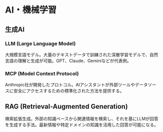 # AI・機械学習

## 生成AI
### LLM (Large Language Model)
大規模言語モデル。大量のテキストデータで訓練された深層学習モデルで、自然言語の理解と生成が可能。GPT、Claude、Geminiなどが代表例。

### MCP (Model Context Protocol)
Anthropic社が開発したプロトコル。AIアシスタントが外部ツールやデータソースに安全にアクセスするための標準化された方法を提供する。

## RAG (Retrieval-Augmented Generation)
検索拡張生成。外部の知識ベースから関連情報を検索し、それを基にLLMが回答を生成する手法。最新情報や特定ドメインの知識を活用した回答が可能になる。